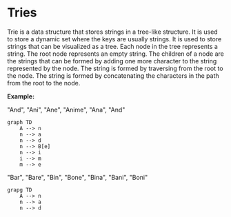 # Tries

Trie is a data structure that stores strings in a tree-like structure. It is used to store a dynamic set where the keys are usually strings. It is used to store strings that can be visualized as a tree. Each node in the tree represents a string. The root node represents an empty string. The children of a node are the strings that can be formed by adding one more character to the string represented by the node. The string is formed by traversing from the root to the node. The string is formed by concatenating the characters in the path from the root to the node.

**Example:**

"And", "Ani", "Ane", "Anime", "Ana", "And"

```mermaid
graph TD
    A --> n
    n --> a
    n --> d
    n --> B[e]
    n --> i
    i --> m
    m --> e
```

"Bar", "Bare", "Bin", "Bone", "Bina", "Bani", "Boni"

```mermaid
grapg TD
    A --> n
    n --> a
    n --> d
```